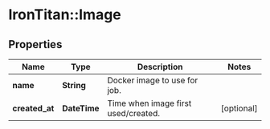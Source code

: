 # IronTitan::Image

## Properties
Name | Type | Description | Notes
------------ | ------------- | ------------- | -------------
**name** | **String** | Docker image to use for job. | 
**created_at** | **DateTime** | Time when image first used/created. | [optional] 



